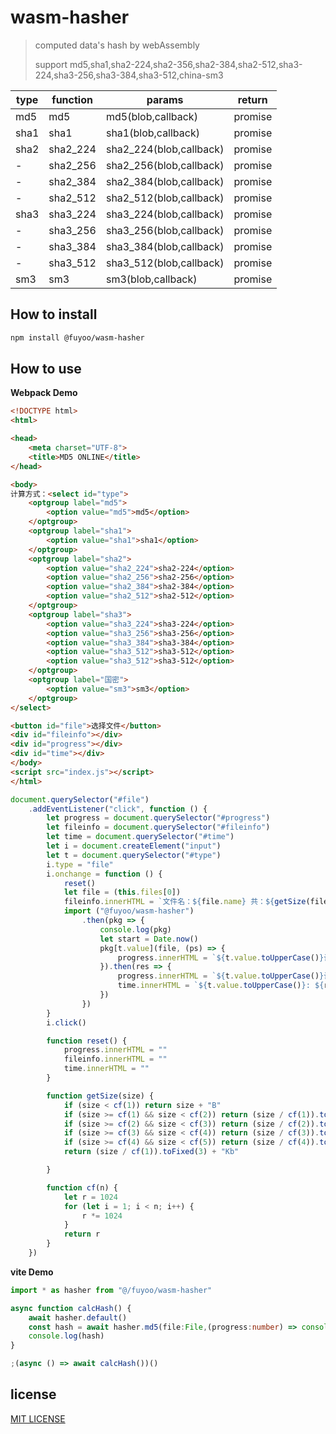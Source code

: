 # wasm-hasher

> computed data's hash by webAssembly
> 
> support md5,sha1,sha2-224,sha2-356,sha2-384,sha2-512,sha3-224,sha3-256,sha3-384,sha3-512,china-sm3

| type | function | params                  | return  |
|------|----------|-------------------------|---------|
| md5  | md5      | md5(blob,callback)      | promise |
| sha1 | sha1     | sha1(blob,callback)     | promise |
| sha2 | sha2_224 | sha2_224(blob,callback) | promise |
| -    | sha2_256 | sha2_256(blob,callback) | promise |
| -    | sha2_384 | sha2_384(blob,callback) | promise |
| -    | sha2_512 | sha2_512(blob,callback) | promise |
| sha3 | sha3_224 | sha3_224(blob,callback) | promise |
| -    | sha3_256 | sha3_256(blob,callback) | promise |
| -    | sha3_384 | sha3_384(blob,callback) | promise |
| -    | sha3_512 | sha3_512(blob,callback) | promise |
| sm3  | sm3      | sm3(blob,callback)      | promise |


## How to install

```sh
npm install @fuyoo/wasm-hasher
```

## How to use

**Webpack Demo**

```html
<!DOCTYPE html>
<html>

<head>
    <meta charset="UTF-8">
    <title>MD5 ONLINE</title>
</head>

<body>
计算方式：<select id="type">
    <optgroup label="md5">
        <option value="md5">md5</option>
    </optgroup>
    <optgroup label="sha1">
        <option value="sha1">sha1</option>
    </optgroup>
    <optgroup label="sha2">
        <option value="sha2_224">sha2-224</option>
        <option value="sha2_256">sha2-256</option>
        <option value="sha2_384">sha2-384</option>
        <option value="sha2_512">sha2-512</option>
    </optgroup>
    <optgroup label="sha3">
        <option value="sha3_224">sha3-224</option>
        <option value="sha3_256">sha3-256</option>
        <option value="sha3_384">sha3-384</option>
        <option value="sha3_512">sha3-512</option>
        <option value="sha3_512">sha3-512</option>
    </optgroup>
    <optgroup label="国密">
        <option value="sm3">sm3</option>
    </optgroup>
</select>

<button id="file">选择文件</button>
<div id="fileinfo"></div>
<div id="progress"></div>
<div id="time"></div>
</body>
<script src="index.js"></script>
</html>
```

```javascript
document.querySelector("#file")
    .addEventListener("click", function () {
        let progress = document.querySelector("#progress")
        let fileinfo = document.querySelector("#fileinfo")
        let time = document.querySelector("#time")
        let i = document.createElement("input")
        let t = document.querySelector("#type")
        i.type = "file"
        i.onchange = function () {
            reset()
            let file = (this.files[0])
            fileinfo.innerHTML = `文件名：${file.name} 共：${getSize(file.size)}`
            import ("@fuyoo/wasm-hasher")
                .then(pkg => {
                    console.log(pkg)
                    let start = Date.now()
                    pkg[t.value](file, (ps) => {
                        progress.innerHTML = `${t.value.toUpperCase()}计算中：已完成${(ps / 1.0).toFixed(2)}%`
                    }).then(res => {
                        progress.innerHTML = `${t.value.toUpperCase()}计算已完成`
                        time.innerHTML = `${t.value.toUpperCase()}: ${res}, 用时${(Date.now() - start) / 1000}s`
                    })
                })
        }
        i.click()

        function reset() {
            progress.innerHTML = ""
            fileinfo.innerHTML = ""
            time.innerHTML = ""
        }

        function getSize(size) {
            if (size < cf(1)) return size + "B"
            if (size >= cf(1) && size < cf(2)) return (size / cf(1)).toFixed(3) + "Kb"
            if (size >= cf(2) && size < cf(3)) return (size / cf(2)).toFixed(3) + "Mb"
            if (size >= cf(3) && size < cf(4)) return (size / cf(3)).toFixed(3) + "Gb"
            if (size >= cf(4) && size < cf(5)) return (size / cf(4)).toFixed(3) + "Tb"
            return (size / cf(1)).toFixed(3) + "Kb"

        }

        function cf(n) {
            let r = 1024
            for (let i = 1; i < n; i++) {
                r *= 1024
            }
            return r
        }
    })

```
**vite Demo**
```ts
import * as hasher from "@/fuyoo/wasm-hasher" 

async function calcHash() {
    await hasher.default()
    const hash = await hasher.md5(file:File,(progress:number) => console.log(progress))
    console.log(hash)
}

;(async () => await calcHash())()
```
## license

[MIT LICENSE](./LICENSE)
